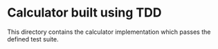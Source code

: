 # Calculator built using TDD

This directory contains the calculator implementation which passes the defined test suite.